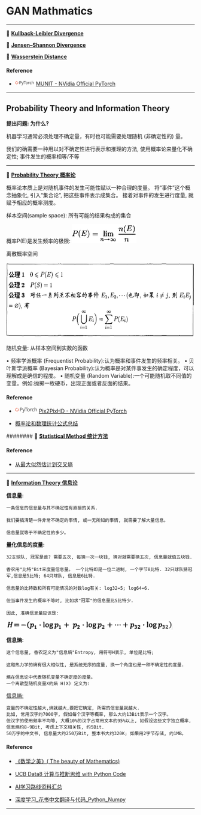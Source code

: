 # GAN Mathmatics

********

:peach:  [**Kullback-Leibler Divergence**](https://en.wikipedia.org/wiki/Kullback%E2%80%93Leibler_divergence) 


:peach:  [**Jensen–Shannon Divergence**](https://en.wikipedia.org/wiki/Jensen%E2%80%93Shannon_divergence) 


:peach:  [**Wasserstein Distance**](https://en.wikipedia.org/wiki/Wasserstein_metric) 


#### Reference 

-  <img src="../README/images/pytorch.png" height="13">  [MUNIT - NVidia Official PyTorch](https://github.com/NVlabs/MUNIT)


********

## Probability Theory and Information Theory

**提出问题: 为什么?**

   机器学习通常必须处理不确定量，有时也可能需要处理随机 (非确定性的) 量。

   我们的确需要一种用以对不确定性进行表示和推理的方法, 使用概率论来量化不确定性; 事件发生的概率相等/不等


********
:peach:  [**Probability Theory  概率论**](https://github.com/jcnlp/books/blob/master/math/%E6%A6%82%E7%8E%87%E8%AE%BA%E4%B8%8E%E6%95%B0%E7%90%86%E7%BB%9F%E8%AE%A1(%E6%B5%99%E5%A4%A7%E7%AC%AC%E5%9B%9B%E7%89%88).pdf)

概率论本质上是对随机事件的发生可能性赋以一种合理的度量。
将“事件”这个概念抽象化, 引入“集合论”, 把这些事件表示成集合。
接着对事件的发生进行度量, 就赋予相应的概率测度。

样本空间(sample space): 所有可能的结果构成的集合

概率P(E)是发生频率的极限:  <img src="./images/probability_frequency_limit.png" height="50">

离散概率空间

<img src="./images/probability_principle.png" height="200">

随机变量: 从样本空间到实数的函数


• 频率学派概率 (Frequentist Probability):认为概率和事件发生的频率相关。
• 贝叶斯学派概率 (Bayesian Probability):认为概率是对某件事发生的确定程度，可以理解成是确信的程度。
• 随机变量 (Random Variable):一个可能随机取不同值的变量。例如:抛掷一枚硬币，出现正面或者反面的结果。

#### Reference 

-  <img src="../README/images/pytorch.png" height="15">  [Pix2PixHD - NVidia Official PyTorch](https://github.com/NVIDIA/pix2pixHD)

-  [概率论和数理统计公式总结](https://zhuanlan.zhihu.com/p/36584335)


########
:peach: [**Statistical Method 统计方法**](https://en.wikibooks.org/wiki/Statistics/Introduction/What_is_Statistics)




#### Reference 

- [从最大似然估计到交叉熵](https://www.cnblogs.com/LeftNotEasy/p/mle-cross-entropy-and-deep-learning.html)

********
:peach:  [**Information Theory  信息论**](https://arxiv.org/pdf/1711.11585.pdf) 

**信息量:** 

    一条信息的信息量与其不确定性有直接的关系.

    我们要搞清楚一件非常不确定的事情, 或一无所知的事情, 就需要了解大量信息。

    信息量就等于不确定性的多少。

**量化信息的度量:**

    32支球队, 冠军是谁? 需要五次, 每猜一次一块钱, 猜对就需要猜五次, 信息量就值五块钱.

    香农用"比特"Bit来度量信息量。 一个比特即是一位二进制, 一个字节8比特. 32只球队猜冠军,信息是5比特; 64只球队, 信息是6比特.

    信息量的比特数和所有可能情况的对数log有关: log32=5; log64=6.

    但当事件发生的概率不等时, 比如求"冠军"的信息量比5比特少.

    因此, 准确信息量应该是: 
<img src="./images/information.png">

**信息熵:**

    这个信息量, 香农定义为"信息熵"Entropy, 用符号H表示, 单位是比特; 

    这和热力学的熵有很大相似性, 是系统无序的度量, 换一个角度也是一种不确定性的度量.

    熵在信息论中代表随机变量不确定度的度量。
    一个离散型随机变量X的熵 H(X) 定义为:
[信息熵:](https://www.zhihu.com/equation?tex=H%28X%29%3D-%5Csum%5Climits_%7Bx%5Cin%5Cmathcal%7BX%7D%7Dp%28x%29%5Clog+p%28x%29)

    变量的不确定性越大,熵就越大,要把它确定, 所需的信息量就越大. 
    比如, 常用汉字约7000字, 假如每个汉字等概率, 那么大约13Bit表示一个汉字。
    但汉字的使用频率不均等, 大概10%的汉字占常用文本的95%以上, 如假设这些文字独立概率, 信息熵约8-9Bit, 考虑上下文相关性, 约5Bit.
    50万字的中文书, 信息量大约250万Bit, 整本书大约320K; 如果用2字节存储, 约1MB。

#### Reference 

<!-- -  <img src="../README/images/pytorch.png" height="13"> -->
-  [《数学之美》( The beauty of Mathematics)](https://github.com/mantchs/Mathematics)

- [UCB Data8 计算与推断思维 with Python Code](https://data8.apachecn.org/#/)

- [AI学习路线资料汇总](https://www.chainnews.com/articles/964633052193.htm)

- [深度学习_花书中文翻译与代码_Python_Numpy](https://github.com/MingchaoZhu/DeepLearning)
********